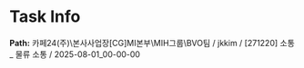 # Task Info

**Path:** 카페24(주)\본사사업장\[CG]MI본부\MIH그룹\BVO팀 / jkkim / [271220] 소통 _ 물류 소통 / 2025-08-01_00-00-00

